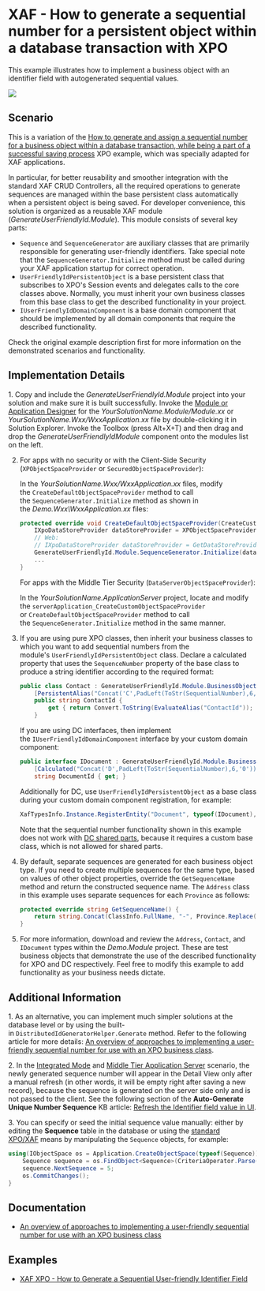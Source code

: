 # XAF - How to generate a sequential number for a persistent object within a database transaction with XPO

This example illustrates how to implement a business object with an identifier field with autogenerated sequential values.

![](https://raw.githubusercontent.com/DevExpress-Examples/how-to-generate-a-sequential-number-for-a-persistent-object-within-a-database-transaction-xaf-e2829/17.2.8+/media/9ecee31b-58bf-11e6-80bf-00155d62480c.png)

## Scenario

This is a variation of the [How to generate and assign a sequential number for a business object within a database transaction, while being a part of a successful saving process](https://www.devexpress.com/Support/Center/p/E2620) XPO example, which was specially adapted for XAF applications.

In particular, for better reusability and smoother integration with the standard XAF CRUD Controllers, all the required operations to generate sequences are managed within the base persistent class automatically when a persistent object is being saved. For developer convenience, this solution is organized as a reusable XAF module (_GenerateUserFriendlyId.Module_). This module consists of several key parts:

* `Sequence` and `SequenceGenerator` are auxiliary classes that are primarily responsible for generating user-friendly identifiers. Take special note that the `SequenceGenerator.Initialize` method must be called during your XAF application startup for correct operation.
* `UserFriendlyIdPersistentObject` is a base persistent class that subscribes to XPO's Session events and delegates calls to the core classes above. Normally, you must inherit your own business classes from this base class to get the described functionality in your project.
* `IUserFriendlyIdDomainComponent` is a base domain component that should be implemented by all domain components that require the described functionality.

Check the original example description first for more information on the demonstrated scenarios and functionality.

## Implementation Details

1. Copy and include the _GenerateUserFriendlyId.Module_ project into your solution and make sure it is built successfully. Invoke the [Module or Application Designer](https://docs.devexpress.com/eXpressAppFramework/112828/installation-upgrade-version-history/visual-studio-integration/module-designer) for the _YourSolutionName.Module/Module.xx_ or _YourSolutionName.Wxx/WxxApplication.xx_ file by double-clicking it in Solution Explorer. Invoke the Toolbox (press Alt+X+T) and then drag and drop the _GenerateUserFriendlyIdModule_ component onto the modules list on the left.

2. For apps with no security or with the Client-Side Security (`XPObjectSpaceProvider` or `SecuredObjectSpaceProvider`):
   
   In the _YourSolutionName.Wxx/WxxApplication.xx_ files, modify the `CreateDefaultObjectSpaceProvider` method to call the `SequenceGenerator.Initialize` method as shown in the _Demo.Wxx\WxxApplication.xx_ files:
   
   ```cs
   protected override void CreateDefaultObjectSpaceProvider(CreateCustomObjectSpaceProviderEventArgs args) {
       IXpoDataStoreProvider dataStoreProvider = XPObjectSpaceProvider.GetDataStoreProvider(args.ConnectionString, args.Connection, true);
       // Web:
       // IXpoDataStoreProvider dataStoreProvider = GetDataStoreProvider(args.ConnectionString, args.Connection);
       GenerateUserFriendlyId.Module.SequenceGenerator.Initialize(dataStoreProvider);
       ...
   }
   
   ```
   
   For apps with the Middle Tier Security (`DataServerObjectSpaceProvider`):
   
   In the _YourSolutionName.ApplicationServer_ project, locate and modify the `serverApplication_CreateCustomObjectSpaceProvider` or `CreateDefaultObjectSpaceProvider` method to call the `SequenceGenerator.Initialize` method in the same manner.

3. If you are using pure XPO classes, then inherit your business classes to which you want to add sequential numbers from the module's `UserFriendlyIdPersistentObject` class. Declare a calculated property that uses the `SequenceNumber` property of the base class to produce a string identifier according to the required format:
   
   ```cs
   public class Contact : GenerateUserFriendlyId.Module.BusinessObjects.UserFriendlyIdPersistentObject {
       [PersistentAlias("Concat('C',PadLeft(ToStr(SequentialNumber),6,'0'))")]
       public string ContactId {
           get { return Convert.ToString(EvaluateAlias("ContactId")); }
       }
   
   ```
   
   If you are using DC interfaces, then implement the `IUserFriendlyIdDomainComponent` interface by your custom domain component:
   
   ```cs
   public interface IDocument : GenerateUserFriendlyId.Module.BusinessObjects.IUserFriendlyIdDomainComponent {
       [Calculated("Concat('D',PadLeft(ToStr(SequentialNumber),6,'0'))")]
       string DocumentId { get; }
   
   ```
   
   Additionally for DC, use `UserFriendlyIdPersistentObject` as a base class during your custom domain component registration, for example:
   
   ```cs
   XafTypesInfo.Instance.RegisterEntity("Document", typeof(IDocument), typeof(GenerateUserFriendlyId.Module.BusinessObjects.UserFriendlyIdPersistentObject));
   
   ```
   
   Note that the sequential number functionality shown in this example does not work with [DC shared parts](http://documentation.devexpress.com/#Xaf/DevExpressExpressAppDCITypesInfo_RegisterSharedParttopic), because it requires a custom base class, which is not allowed for shared parts.
   
4. By default, separate sequences are generated for each business object type. If you need to create multiple sequences for the same type, based on values of other object properties, override the `GetSequenceName` method and return the constructed sequence name. The `Address` class in this example uses separate sequences for each `Province` as follows:
   
   ```cs
   protected override string GetSequenceName() {
       return string.Concat(ClassInfo.FullName, "-", Province.Replace(" ", "_"));
   }
   ```
   
5. For more information, download and review the `Address`, `Contact`, and `IDocument` types within the _Demo.Module_ project. These are test business objects that demonstrate the use of the described functionality for XPO and DC respectively. Feel free to modify this example to add functionality as your business needs dictate.

## Additional Information

1. As an alternative, you can implement much simpler solutions at the database level or by using the built-in `DistributedIdGeneratorHelper.Generate` method. Refer to the following article for more details: [An overview of approaches to implementing a user-friendly sequential number for use with an XPO business class](https://www.devexpress.com/Support/Center/p/T567184").

2. In the [Integrated Mode](https://docs.devexpress.com/eXpressAppFramework/113436/data-security-and-safety/security-system/security-tiers/2-tier-security-integrated-mode-and-ui-level) and [Middle Tier Application Server](https://docs.devexpress.com/eXpressAppFramework/113439/data-security-and-safety/security-system/security-tiers/middle-tier-security) scenario, the newly generated sequence number will appear in the Detail View only after a manual refresh (in other words, it will be empty right after saving a new record), because the sequence is generated on the server side only and is not passed to the client. See the following section of the **Auto-Generate Unique Number Sequence** KB article: [Refresh the Identifier field value in UI](https://docs.devexpress.com/eXpressAppFramework/403605/business-model-design-orm/unique-auto-increment-number-generation#refresh-the-identifier-field-value-in-the-ui).

3. You can specify or seed the initial sequence value manually: either by editing the **Sequence** table in the database or using the [standard XPO/XAF](https://docs.devexpress.com/eXpressAppFramework/113711/data-manipulation-and-business-logic/create-read-update-and-delete-data) means by manipulating the `Sequence` objects, for example:

   ```cs
   using(IObjectSpace os = Application.CreateObjectSpace(typeof(Sequence))) {
       Sequence sequence = os.FindObject<Sequence>(CriteriaOperator.Parse("TypeName=?", typeof(Contact).FullName));
       sequence.NextSequence = 5;
       os.CommitChanges();
   }
   ```
   
## Documentation
   
* [An overview of approaches to implementing a user-friendly sequential number for use with an XPO business class](https://www.devexpress.com/Support/Center/p/T567184)

## Examples

* [XAF XPO - How to Generate a Sequential User-friendly Identifier Field](https://github.com/DevExpress-Examples/XAF_how-to-generate-a-sequential-and-user-friendly-identifier-field-within-an-xpo-business-e4904)
